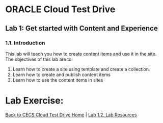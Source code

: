 # ORACLE Cloud Test Drive #

## Lab 1: Get started with Content and Experience ##

### 1.1. Introduction ###

This lab will teach you how to create content items and use it in the site. 
The objectives of this lab are to: 

1. Learn how to create a site using template and create a collection. 
2. Learn how to create and publish content items 
3. Learn how to use the content items in sites 

# Lab Exercise: #
[Back to CECS Cloud Test Drive Home](README.md) | [Lab 1.2. Lab Resources](102-CecsLab.md) 